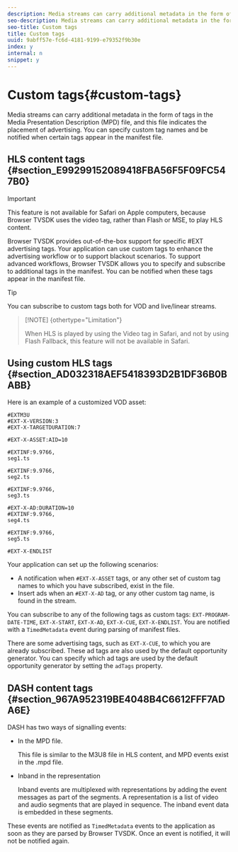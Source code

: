 ```yaml
---
description: Media streams can carry additional metadata in the form of tags in the Media Presentation Description (MPD) file, and this file indicates the placement of advertising. You can specify custom tag names and be notified when certain tags appear in the manifest file.
seo-description: Media streams can carry additional metadata in the form of tags in the Media Presentation Description (MPD) file, and this file indicates the placement of advertising. You can specify custom tag names and be notified when certain tags appear in the manifest file.
seo-title: Custom tags
title: Custom tags
uuid: 9abff57e-fc6d-4181-9199-e79352f9b30e
index: y
internal: n
snippet: y
---
```


# Custom tags{#custom-tags}

Media streams can carry additional metadata in the form of tags in the Media Presentation Description (MPD) file, and this file indicates the placement of advertising. You can specify custom tag names and be notified when certain tags appear in the manifest file.

## HLS content tags {#section_E99299152089418FBA56F5F09FC547B0}

>[!IMPORTANT]
>
>This feature is not available for Safari on Apple computers, because Browser TVSDK uses the video tag, rather than Flash or MSE, to play HLS content.

Browser TVSDK provides out-of-the-box support for specific #EXT advertising tags. Your application can use custom tags to enhance the advertising workflow or to support blackout scenarios. To support advanced workflows, Browser TVSDK allows you to specify and subscribe to additional tags in the manifest. You can be notified when these tags appear in the manifest file.

>[!TIP]
>
>You can subscribe to custom tags both for VOD and live/linear streams.

>[!NOTE] {othertype="Limitation"}
>
>When HLS is played by using the Video tag in Safari, and not by using Flash Fallback, this feature will not be available in Safari.

## Using custom HLS tags {#section_AD032318AEF5418393D2B1DF36B0BABB}

Here is an example of a customized VOD asset:

```
#EXTM3U
#EXT-X-VERSION:3
#EXT-X-TARGETDURATION:7
 
#EXT-X-ASSET:AID=10
 
#EXTINF:9.9766,
seg1.ts
 
#EXTINF:9.9766,
seg2.ts
 
#EXTINF:9.9766,
seg3.ts
 
#EXT-X-AD:DURATION=10
#EXTINF:9.9766,
seg4.ts
 
#EXTINF:9.9766,
seg5.ts
 
#EXT-X-ENDLIST
```

Your application can set up the following scenarios:

* A notification when `#EXT-X-ASSET` tags, or any other set of custom tag names to which you have subscribed, exist in the file. 
* Insert ads when an `#EXT-X-AD` tag, or any other custom tag name, is found in the stream.

You can subscribe to any of the following tags as custom tags: `EXT-PROGRAM-DATE-TIME`, `EXT-X-START`, `EXT-X-AD`, `EXT-X-CUE`, `EXT-X-ENDLIST`. You are notified with a `TimedMetadata` event during parsing of manifest files.

There are some advertising tags, such as `EXT-X-CUE`, to which you are already subscribed. These ad tags are also used by the default opportunity generator. You can specify which ad tags are used by the default opportunity generator by setting the `adTags` property.

## DASH content tags {#section_967A952319BE4048B4C6612FFF7ADA6E}

DASH has two ways of signalling events:

* In the MPD file.

  This file is similar to the M3U8 file in HLS content, and MPD events exist in the .mpd file. 
* Inband in the representation

  Inband events are multiplexed with representations by adding the event messages as part of the segments. A representation is a list of video and audio segments that are played in sequence. The inband event data is embedded in these segments.

These events are notified as `TimedMetadata` events to the application as soon as they are parsed by Browser TVSDK. Once an event is notified, it will not be notified again. 
